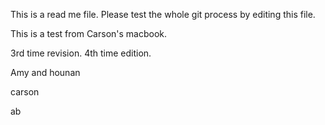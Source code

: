 This is a read me file.
Please test the whole git process by editing this file.

This is a test from Carson's macbook.

3rd time revision.
4th time edition.

Amy and hounan

carson

ab